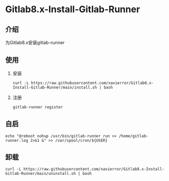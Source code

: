 # Gitlab8.x-Install-Gitlab-Runner

## 介绍

为Gitlab8.x安装gitlab-runner


## 使用

1. 安装

    ```
    curl -L https://raw.githubusercontent.com/xavierror/Gitlab8.x-Install-Gitlab-Runner/main/install.sh | bash
    ```

2. 注册

    ```
    gitlab-runner register
    ```

## 自启

```
echo "@reboot nohup /usr/bin/gitlab-runner run >> /home/gitlab-runner.log 2>&1 &" >> /var/spool/cron/${USER}
```

## 卸载

```
curl -L https://raw.githubusercontent.com/xavierror/Gitlab8.x-Install-Gitlab-Runner/main/uninstall.sh | bash
```
